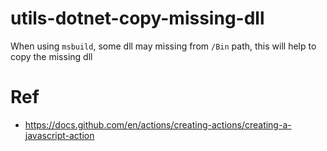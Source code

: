 # utils-dotnet-copy-missing-dll
When using `msbuild`, some dll may missing from `/Bin` path, this will help to copy the missing dll


# Ref
- https://docs.github.com/en/actions/creating-actions/creating-a-javascript-action
